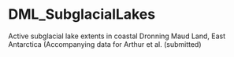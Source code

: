 # DML_SubglacialLakes
Active subglacial lake extents in coastal Dronning Maud Land, East Antarctica (Accompanying data for Arthur et al. (submitted) 
